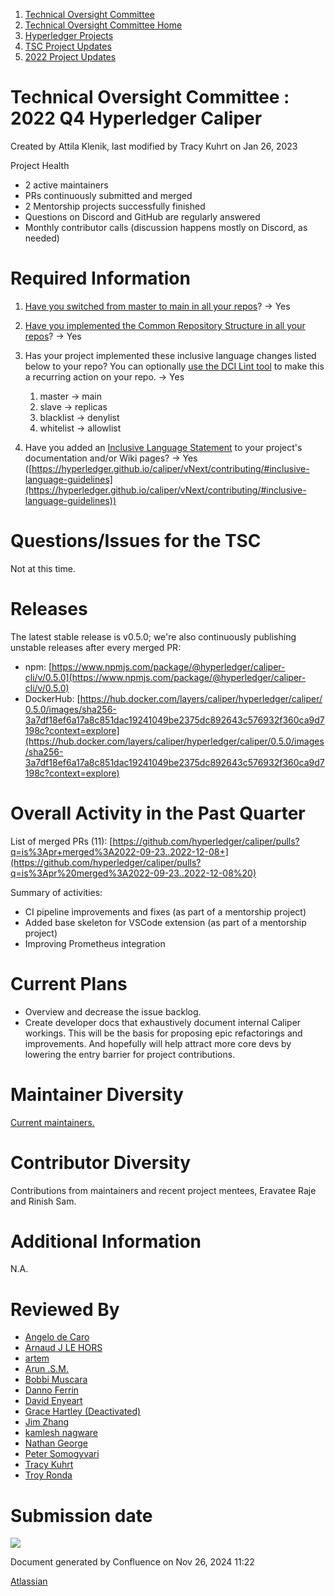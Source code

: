 1. [Technical Oversight Committee](index.html)
2. [Technical Oversight Committee Home](Technical-Oversight-Committee-Home_21430274.html)
3. [Hyperledger Projects](Hyperledger-Projects_21447704.html)
4. [TSC Project Updates](TSC-Project-Updates_21430854.html)
5. [2022 Project Updates](2022-Project-Updates_21443095.html)

# Technical Oversight Committee : 2022 Q4 Hyperledger Caliper

Created by Attila Klenik, last modified by Tracy Kuhrt on Jan 26, 2023

Project Health

- 2 active maintainers
- PRs continuously submitted and merged
- 2 Mentorship projects successfully finished
- Questions on Discord and GitHub are regularly answered
- Monthly contributor calls (discussion happens mostly on Discord, as needed)

# Required Information

1. [Have you switched from master to main in all your repos](https://lf-hyperledger.atlassian.net/wiki/display/TSC/Projects+have+two+quarters+to+comply+with+common+repo+structure?focusedCommentId=21452776)? → Yes
2. [Have you implemented the Common Repository Structure in all your repos](https://tsc.hyperledger.org/repository-structure.html)? → Yes
3. Has your project implemented these inclusive language changes listed below to your repo? You can optionally [use the DCI Lint tool](https://github.com/petermetz/gh-action-dci-lint#usage) to make this a recurring action on your repo. → Yes
   
   1. master → main
   2. slave → replicas
   3. blacklist → denylist
   4. whitelist → allowlist
4. Have you added an [Inclusive Language Statement](https://lf-hyperledger.atlassian.net/wiki/display/TSC/Inclusive+Language+Example) to your project's documentation and/or Wiki pages? → Yes ([https://hyperledger.github.io/caliper/vNext/contributing/#inclusive-language-guidelines](https://hyperledger.github.io/caliper/vNext/contributing/#inclusive-language-guidelines))
   

# Questions/Issues for the TSC

Not at this time.

# Releases

The latest stable release is v0.5.0; we're also continuously publishing unstable releases after every merged PR:

- npm: [https://www.npmjs.com/package/@hyperledger/caliper-cli/v/0.5.0](https://www.npmjs.com/package/@hyperledger/caliper-cli/v/0.5.0)
- DockerHub: [https://hub.docker.com/layers/caliper/hyperledger/caliper/0.5.0/images/sha256-3a7df18ef6a17a8c851dac19241049be2375dc892643c576932f360ca9d7198c?context=explore](https://hub.docker.com/layers/caliper/hyperledger/caliper/0.5.0/images/sha256-3a7df18ef6a17a8c851dac19241049be2375dc892643c576932f360ca9d7198c?context=explore)

# Overall Activity in the Past Quarter

List of merged PRs (11): [https://github.com/hyperledger/caliper/pulls?q=is%3Apr+merged%3A2022-09-23..2022-12-08+](https://github.com/hyperledger/caliper/pulls?q=is%3Apr%20merged%3A2022-09-23..2022-12-08%20)

Summary of activities:

- CI pipeline improvements and fixes (as part of a mentorship project)
- Added base skeleton for VSCode extension (as part of a mentorship project)
- Improving Prometheus integration

# Current Plans

- Overview and decrease the issue backlog.
- Create developer docs that exhaustively document internal Caliper workings. This will be the basis for proposing epic refactorings and improvements. And hopefully will help attract more core devs by lowering the entry barrier for project contributions.

# Maintainer Diversity

[Current maintainers.](https://github.com/hyperledger/caliper/blob/91870b7e51425ecc472e3c114eadee3026d18d42/MAINTAINERS.md)

# Contributor Diversity

Contributions from maintainers and recent project mentees, Eravatee Raje and Rinish Sam.

# Additional Information

N.A.

# Reviewed By

- [Angelo de Caro](https://lf-hyperledger.atlassian.net/wiki/people/70121:d6b0f0e4-825f-4f16-88e1-4d14e95f2f10?ref=confluence)
- [Arnaud J LE HORS](https://lf-hyperledger.atlassian.net/wiki/people/70121:0e75e3b8-500a-4067-9f7e-ed46e91bcb9d?ref=confluence)
- [artem](https://lf-hyperledger.atlassian.net/wiki/people/557058:5196a62e-7a77-4c97-8180-ae5a5992fb63?ref=confluence)
- [Arun .S.M.](https://lf-hyperledger.atlassian.net/wiki/people/621a0e5097d313006ba7386a?ref=confluence)
- [Bobbi Muscara](https://lf-hyperledger.atlassian.net/wiki/people/5c4cb1b7d8bbb7445c0a457e?ref=confluence)
- [Danno Ferrin](https://lf-hyperledger.atlassian.net/wiki/people/5b7f2d80c4e4892a5b789551?ref=confluence)
- [David Enyeart](https://lf-hyperledger.atlassian.net/wiki/people/712020:30d7e775-8a5d-4896-8950-8da2af027639?ref=confluence)
- [Grace Hartley (Deactivated)](https://lf-hyperledger.atlassian.net/wiki/people/5c3e0cd1ff324728a1db2448?ref=confluence)
- [Jim Zhang](https://lf-hyperledger.atlassian.net/wiki/people/712020:e39af0bd-79c1-49e2-887c-a74cef87f822?ref=confluence)
- [kamlesh nagware](https://lf-hyperledger.atlassian.net/wiki/people/557058:8e1fc425-f938-4b39-ad13-9cd8b0ddde52?ref=confluence)
- [Nathan George](https://lf-hyperledger.atlassian.net/wiki/people/712020:3e7556ab-cdb8-47f5-8b68-12a3378021fd?ref=confluence)
- [Peter Somogyvari](https://lf-hyperledger.atlassian.net/wiki/people/557058:cae262a4-be99-4f5e-a36e-bf20a5c795f2?ref=confluence)
- [Tracy Kuhrt](https://lf-hyperledger.atlassian.net/wiki/people/712020:eb6ae9c3-aa8e-40ba-9dab-a6969b1ac52e?ref=confluence)
- [Troy Ronda](https://lf-hyperledger.atlassian.net/wiki/people/557058:c854f35a-2b58-4be3-9003-ca2a67495580?ref=confluence)

# Submission date

![](plugins/servlet/confluence/placeholder/unknown-macro)

Document generated by Confluence on Nov 26, 2024 11:22

[Atlassian](http://www.atlassian.com/)
